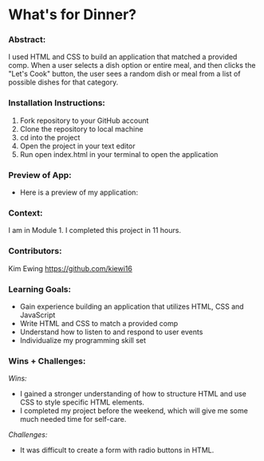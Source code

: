 # What's for Dinner? 

### Abstract:
I used HTML and CSS to build an application that matched a provided comp. When a user selects a dish option or entire meal, and then clicks the "Let's Cook" button, the user sees a random dish or meal from a list of possible dishes for that category. 

### Installation Instructions:
1. Fork repository to your GitHub account 
2. Clone the repository to local machine
3. cd into the project
4. Open the project in your text editor
5. Run open index.html in your terminal to open the application 

### Preview of App:
* Here is a preview of my application: 


### Context:
I am in Module 1. I completed this project in 11 hours. 

### Contributors:
Kim Ewing
https://github.com/kiewi16

### Learning Goals:
* Gain experience building an application that utilizes HTML, CSS and JavaScript
* Write HTML and CSS to match a provided comp
* Understand how to listen to and respond to user events
* Individualize my programming skill set

### Wins + Challenges:
*Wins:*
* I gained a stronger understanding of how to structure HTML and use CSS to style specific HTML elements. 
* I completed my project before the weekend, which will give me some much needed time for self-care. 

*Challenges:*
* It was difficult to create a form with radio buttons in HTML. 
